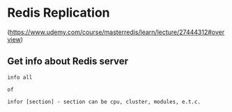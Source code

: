 # Redis Replication 

(https://www.udemy.com/course/masterredis/learn/lecture/27444312#overview)

## Get info about Redis server

    info all
    
    of 

    infor [section] - section can be cpu, cluster, modules, e.t.c.
